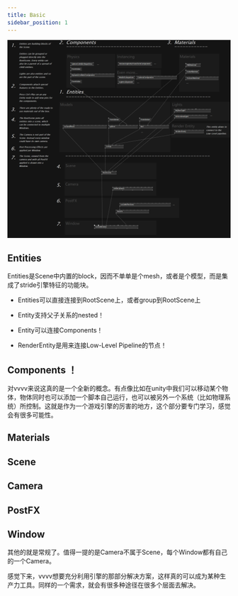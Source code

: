 ```yaml
---
title: Basic
sidebar_position: 1
---
```


![](./img/1-1.png)

## Entities

Entities是Scene中内置的block，因而不单单是个mesh，或者是个模型，而是集成了stride引擎特征的功能块。

- Entities可以直接连接到RootScene上，或者group到RootScene上

- Entity支持父子关系的nested！

- Entity可以连接Components！

- RenderEntity是用来连接Low-Level Pipeline的节点！

## Components ！

对vvvv来说这真的是一个全新的概念。有点像比如在unity中我们可以移动某个物体，物体同时也可以添加一个脚本自己运行，也可以被另外一个系统（比如物理系统）所控制。这就是作为一个游戏引擎的厉害的地方，这个部分要专门学习，感觉会有很多可能性。

## Materials

## Scene

## Camera

## PostFX

## Window

其他的就是常规了。值得一提的是Camera不属于Scene，每个Window都有自己的一个Camera。

感觉下来，vvvv想要充分利用引擎的那部分解决方案，这样真的可以成为某种生产力工具。同样的一个需求，就会有很多种途径在很多个层面去解决。